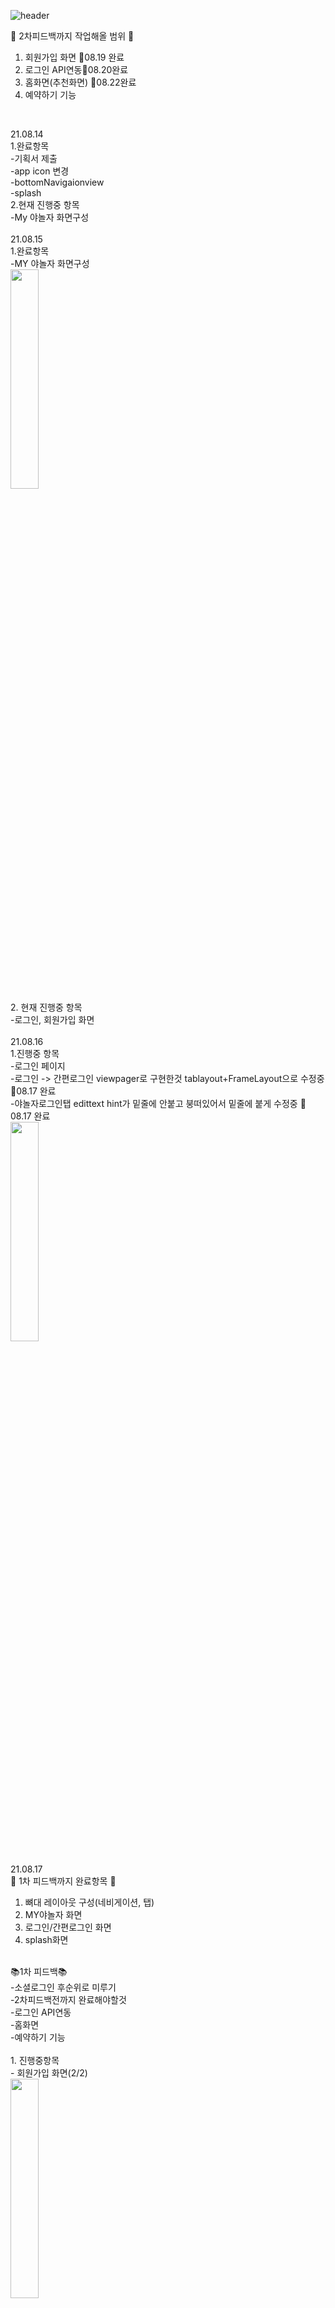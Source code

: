 ![header](https://capsule-render.vercel.app/api?type=waving&color=auto&height=250&section=header&text=야놀자%20개발일지_luna&fontSize=60&fontAlign=50&fontColor=FFFFFF)

📍 2차피드백까지 작업해올 범위 📍<br>
1. 회원가입 화면 🥕08.19 완료
2. 로그인 API연동🥕08.20완료
3. 홈화면(추천화면) 🥕08.22완료
4. 예약하기 기능<br>
<br>

21.08.14<br>
1.완료항목 <br>
-기획서 제출 <br>
-app icon 변경 <br>
-bottomNavigaionview<br>
-splash<br>
2.현재 진행중 항목<br>
-My 야놀자 화면구성 <br>
<br>
21.08.15<br>
1.완료항목 <br>
-MY 야놀자 화면구성<br>
<img width="30%" src="https://user-images.githubusercontent.com/75536654/129481813-cf57aba3-058b-4a94-8fa1-5f6cdd59a908.gif"/><br>
2. 현재 진행중 항목<br>
-로그인, 회원가입 화면<br>
<br>
21.08.16<br>
1.진행중 항목<br>
-로그인 페이지<br>
-로그인 -> 간편로그인 viewpager로 구현한것 tablayout+FrameLayout으로 수정중 🍕08.17 완료<br> 
-야놀자로그인탭 edittext hint가 밑줄에 안붙고 붕떠있어서 밑줄에 붙게 수정중 🍕08.17 완료<br> 
<img width="30%" src="https://user-images.githubusercontent.com/75536654/129576952-edd89b85-6591-4795-9263-03d73d901bc8.gif"/><br>
<br>
21.08.17<br>
📍 1차 피드백까지 완료항목 📍<br>
1. 뼈대 레이아웃 구성(네비게이션, 탭)
2. MY야놀자 화면
3. 로그인/간편로그인 화면
4. splash화면<br>
<br>
📚1차 피드백📚<br>
-소셜로그인 후순위로 미루기<br>
-2차피드백전까지 완료해야할것<br>
-로그인 API연동<br>
-홈화면<br>
-예약하기 기능<br>
<br>
1. 진행중항목 <br>
- 회원가입 화면(2/2)<br>
<img width="30%" src="https://user-images.githubusercontent.com/75536654/129744430-da8a8bdc-274e-4147-aef4-a403a89e1812.gif"/><br>
<br>
21.08.18<br>
1.진행중항목<br>
- 회원가입화면<br>
- 전체동의 체크부분이 안돼서 방법 찾는중 🥕08.19 완료<br> 
<img width="30%" src="https://user-images.githubusercontent.com/75536654/129917825-8d176a6f-1aa2-4e60-ae29-3c08104feb78.gif"/><br>
<br>
21.08.19<br>
1.완료항목<br>
- 회원가입 화면<br>
- 비밀번호 입력란 error 커스텀으로 수정<br>
2.진행중항목<br>
-로그인API<br> 
-홈화면<br>
<img width="30%" src="https://user-images.githubusercontent.com/75536654/130085897-f7b27718-cb51-40e1-a485-4b275e4efacf.gif"/><br>
<br>
21.08.20<br>
1.완료항목<br>
-로그인API<br>
-추천화면에서 광고배너 1.5초주기로 넘어가게 구성<br>
2.진행중항목<br>
-추천화면<br>(70%)
<img width="30%" src="https://user-images.githubusercontent.com/75536654/130236441-48949f6b-0c51-4362-a9ff-69ca64f2c617.gif"/><br>
<br>
21.08.21<br>
1.완료항목<br>
-로그인API연동후 마이페이지 화면 바뀌게<br>
2.진행중항목<br>
-추천화면🥕08.22 완료<br> 
-Tab레이아웃 아이템 사이 margin 주는법 찾는중 🧨08.22 찾아본 모든방법 다 써봐도 안돼서 포기 <br> 
<로그인 후 마이페이지 변경되는 화면><br>
<img width="30%" src="https://user-images.githubusercontent.com/75536654/130333257-3d1a785a-9c50-46ee-b52a-02224a3800f0.gif"/><br>
<br>
21.08.22<br>
1.완료항목<br>
-추천화면<br>
2.진행중항목<br>
-회원가입할때 휴대폰번호인증(API오류 기다리는중)<br> 🥕08.23완료
-국내숙소 최근 본 상품의 연관상품<br>
-국내숙소 (40%)<br>
-지역 탭(10%)<br>
<추천 완성><br>
<img width="30%" src="https://user-images.githubusercontent.com/75536654/130354278-450fb9ed-f2d6-4da8-9b9b-fc75a31cd3a1.gif"/><br>
<국내숙소 진행상황><br>
<img width="30%" src="https://user-images.githubusercontent.com/75536654/130354294-27bd70ca-6fcb-4dbb-9381-94bbc10d3f8f.gif"/><br>
<br>
1.완료항목<br>
-회원가입할때 휴대폰번호인증<br>
2.진행중항목<br>
-검색창<br>
<인증번호><br>
<img width="30%" src="https://user-images.githubusercontent.com/75536654/130464367-8460ce73-0aed-4484-99ae-039eb0658fd2.jpg"/><br>





